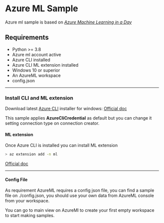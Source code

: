 # Azure ML Sample

Azure ml sample is based on [_Azure Machine Learning in a Day_](https://learn.microsoft.com/en-us/azure/ma)

## Requirements
* Python >= 3.8
* Azure ml account active
* Azure CLI installed
* Azure CLI ML extension installed
* Windows 10 or superior
* An AzureML workspace
* config.json
------

### Install CLI and ML extension

Download latest [Azure CLI](https://aka.ms/installazurecliwindows) installer for windows: 
[Official doc](https://learn.microsoft.com/en-us/cli/azure/install-azure-cli-windows?tabs=azure-cli)

This sample applies __AzureCliCredential__ as default but you can change it setting connection type on connection creator.

#### ML extension 

Once Azure CLI is installed you can install ML extension 
```bash
> az extension add -n ml
```
[Official doc](https://learn.microsoft.com/en-us/azure/machine-learning/how-to-configure-cli?tabs=public)

-----

#### Config File
As requirement AzureML requires a config json file, you can find a sample file on ./config.json, you should use your own data from AzureML console from your workspace.

You can go to main view on AzureMl to create your first empty workspace to start making samples.

